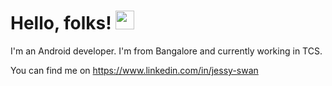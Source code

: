 # Hello, folks! <img src="https://raw.githubusercontent.com/MartinHeinz/MartinHeinz/master/wave.gif" width="30px">

I'm an Android developer. I'm from Bangalore and currently working in TCS. 

You can find me on https://www.linkedin.com/in/jessy-swan


<!---
swanjessy/swanjessy is a ✨ special ✨ repository because its `README.md` (this file) appears on your GitHub profile.
You can click the Preview link to take a look at your changes.
--->
